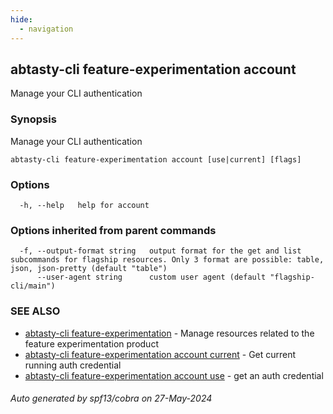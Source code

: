 ```yaml
---
hide:
  - navigation
---
```

## abtasty-cli feature-experimentation account

Manage your CLI authentication

### Synopsis

Manage your CLI authentication

```
abtasty-cli feature-experimentation account [use|current] [flags]
```

### Options

```
  -h, --help   help for account
```

### Options inherited from parent commands

```
  -f, --output-format string   output format for the get and list subcommands for flagship resources. Only 3 format are possible: table, json, json-pretty (default "table")
      --user-agent string      custom user agent (default "flagship-cli/main")
```

### SEE ALSO

* [abtasty-cli feature-experimentation](abtasty-cli_feature-experimentation.md)	 - Manage resources related to the feature experimentation product
* [abtasty-cli feature-experimentation account current](abtasty-cli_feature-experimentation_account_current.md)	 - Get current running auth credential
* [abtasty-cli feature-experimentation account use](abtasty-cli_feature-experimentation_account_use.md)	 - get an auth credential

###### Auto generated by spf13/cobra on 27-May-2024
